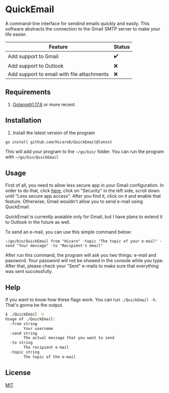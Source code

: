 # QuickEmail
A command-line interface for sendind emails quickly and easily. This software abstracts the connection to the Gmail SMTP server to make your life easier.

| Feature                                    | Status             |
|--------------------------------------------|--------------------|
| Add support to Gmail                       | :heavy_check_mark: |
| Add support to Outlook                     | :x:                |
| Add support to email with file attachments | :x:                |

## Requirements

1. [Golang@1.17.6](https://go.dev/dl/) or more recent.

## Installation

1. Install the latest version of the program

```bash
go install github.com/HicaroD/QuickEmail@latest
```

This will add your program to the `~/go/bin/` folder. You can run the program with `~/go/bin/QuickEmail`

## Usage

First of all, you need to allow less secure app in your Gmail configuration. In order to do that, click [here](https://myaccount.google.com/), click on "Security" in the left side, scroll down until "Less secure app access". After you find it, click on it and enable that feature. Otherwise, Gmail wouldn't allow you to send e-mail using QuickEmail. 

QuickEmail is currently avaiable only for Gmail, but I have plans to extend it to Outlook in the future as well.

To send an e-mail, you can use this simple command below:
```
~/go/bin/QuickEmail from "Hicaro" -topic "The topic of your e-mail" -send "Your message" -to "Recipient's email"
```

After run this command, the program will ask you two things: e-mail and password. Your password will not be showed in the console while you type. After that, please check your "Sent" e-mails to make sure that everything was sent successfully.

## Help

If you want to know how these flags work. You can run `./QuickEmail -h`. That's gonna be the output.

```bash
$ ./QuickEmail -h                                                                                      
Usage of ./QuickEmail:
  -from string
    	Your username
  -send string
    	The actual message that you want to send
  -to string
    	The recipient e-mail
  -topic string
    	The topic of the e-mail
```

## License
[MIT](./LICENSE)

